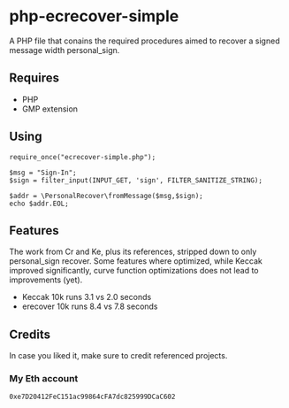 # php-ecrecover-simple
A PHP file that conains the required procedures aimed to recover a signed message width personal_sign.
## Requires
- PHP
- GMP extension

## Using
```
require_once("ecrecover-simple.php");

$msg = "Sign-In";
$sign = filter_input(INPUT_GET, 'sign', FILTER_SANITIZE_STRING);

$addr = \PersonalRecover\fromMessage($msg,$sign);
echo $addr.EOL;
```

## Features
The work from Cr and Ke, plus its references, stripped down to only personal_sign recover.
Some features where optimized, while Keccak improved significantly, curve function optimizations does not lead to improvements (yet).
- Keccak 10k runs  3.1  vs 2.0  seconds
- erecover 10k runs  8.4  vs 7.8 seconds

## Credits
In case you liked it, make sure to credit referenced projects.

### My Eth account
```
0xe7D20412FeC151ac99864cFA7dc825999DCaC602
```

